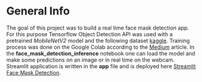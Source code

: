 # General Info 
The goal of this project was to build a real time face mask detection app. For this purpose Tensorflow Object Detection API was used with a pretrained *MobileNetV2* model and the following dataset [kaggle](https://www.kaggle.com/andrewmvd/face-mask-detection). Training process was done on the Google Colab according to the [Medium](https://medium.com/swlh/tensorflow-2-object-detection-api-with-google-colab-b2af171e81cc) article. In the **face_mask_detection_inference** notebook one can load the model and make some predictions on an image or in real time on the webcam. Streamlit application is written in the **app** file and is deployed here [Streamlit Face Mask Detection](https://share.streamlit.io/twrzeszcz/face-mask-detection-streamlit/main/app.py).
